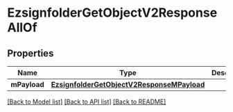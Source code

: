 # EzsignfolderGetObjectV2ResponseAllOf

## Properties
Name | Type | Description | Notes
------------ | ------------- | ------------- | -------------
**mPayload** | [**EzsignfolderGetObjectV2ResponseMPayload**](EzsignfolderGetObjectV2ResponseMPayload.md) |  | 

[[Back to Model list]](../README.md#documentation-for-models) [[Back to API list]](../README.md#documentation-for-api-endpoints) [[Back to README]](../README.md)



